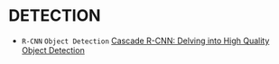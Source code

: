 # DETECTION

* `R-CNN` `Object Detection` [Cascade R-CNN: Delving into High Quality Object Detection](Cascade_R_CNN.md)